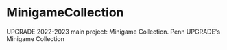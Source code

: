# MinigameCollection
UPGRADE 2022-2023 main project: Minigame Collection. 
Penn UPGRADE's Minigame Collection
